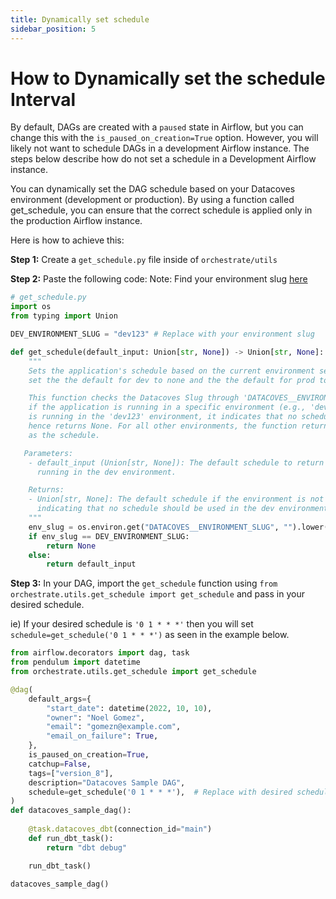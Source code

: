```yaml
---
title: Dynamically set schedule
sidebar_position: 5
---
```


# How to Dynamically set the schedule Interval

By default, DAGs are created with a `paused` state in Airflow, but you can change this with the `is_paused_on_creation=True` option. However, you will likely not want to schedule DAGs in a development Airflow instance. The steps below describe how do not set a schedule in a Development Airflow instance.

You can dynamically set the DAG schedule based on your Datacoves environment (development or production). By using a function called get_schedule, you can ensure that the correct schedule is applied only in the production Airflow instance.

Here is how to achieve this:

**Step 1:** Create a `get_schedule.py` file inside of `orchestrate/utils`

**Step 2:** Paste the following code:
Note: Find your environment slug [here](reference/admin-menu/environments.md)
```python
# get_schedule.py
import os
from typing import Union

DEV_ENVIRONMENT_SLUG = "dev123" # Replace with your environment slug

def get_schedule(default_input: Union[str, None]) -> Union[str, None]:
    """
    Sets the application's schedule based on the current environment setting. Allows you to
    set the the default for dev to none and the the default for prod to the default input.

    This function checks the Datacoves Slug through 'DATACOVES__ENVIRONMENT_SLUG' variable to determine
    if the application is running in a specific environment (e.g., 'dev123'). If the application
    is running in the 'dev123' environment, it indicates that no schedule should be used, and
    hence returns None. For all other environments, the function returns the given 'default_input'
    as the schedule.

   Parameters:
    - default_input (Union[str, None]): The default schedule to return if the application is not
      running in the dev environment.

    Returns:
    - Union[str, None]: The default schedule if the environment is not 'dev123'; otherwise, None,
      indicating that no schedule should be used in the dev environment.
    """
    env_slug = os.environ.get("DATACOVES__ENVIRONMENT_SLUG", "").lower()
    if env_slug == DEV_ENVIRONMENT_SLUG:
        return None
    else:
        return default_input
```
**Step 3:** In your DAG, import the `get_schedule` function using `from orchestrate.utils.get_schedule import get_schedule` and pass in your desired schedule.

ie) If your desired schedule is `'0 1 * * *'` then you will set `schedule=get_schedule('0 1 * * *')` as seen in the example below. 
```python
from airflow.decorators import dag, task
from pendulum import datetime
from orchestrate.utils.get_schedule import get_schedule

@dag(
    default_args={
        "start_date": datetime(2022, 10, 10),
        "owner": "Noel Gomez",
        "email": "gomezn@example.com",
        "email_on_failure": True,
    },
    is_paused_on_creation=True, 
    catchup=False,
    tags=["version_8"],
    description="Datacoves Sample DAG",
    schedule=get_schedule('0 1 * * *'),  # Replace with desired schedule
)
def datacoves_sample_dag():
    
    @task.datacoves_dbt(connection_id="main")
    def run_dbt_task():
        return "dbt debug"

    run_dbt_task()

datacoves_sample_dag()
```
